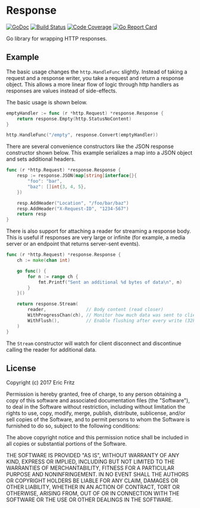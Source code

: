 # Response

[![GoDoc](https://godoc.org/github.com/efritz/response?status.svg)](https://godoc.org/github.com/efritz/response)
[![Build Status](https://secure.travis-ci.org/efritz/response.png)](http://travis-ci.org/efritz/response)
[![Code Coverage](http://codecov.io/github/efritz/response/coverage.svg?branch=master)](http://codecov.io/github/efritz/response?branch=master)
[![Go Report Card](https://goreportcard.com/badge/github.com/efritz/response)](https://goreportcard.com/report/github.com/efritz/response)

Go library for wrapping HTTP responses.

## Example

The basic usage changes the `http.HandleFunc` slightly. Instead of taking a request
and a response writer, you take a request and return a response object. This allows
a more linear flow of logic through http handlers as responses are values instead of
side-effects.

The basic usage is shown below.

```go
emptyHandler := func (r *http.Request) *response.Response {
    return response.Empty(http.StatusNoContent)
}

http.HandleFunc("/empty", response.Convert(emptyHandler))
```

There are several convenience constructors like the JSON response constructor shown
below. This example serializes a map into a JSON object and sets additional headers.

```go
func (r *http.Request) *response.Response {
    resp := response.JSON(map[string]interface{}{
        "foo": "bar",
        "baz": []int{3, 4, 5},
    })

    resp.AddHeader("Location", "/foo/bar/baz")
    resp.AddHeader("X-Request-ID", "1234-567")
    return resp
}
```

There is also support for attaching a reader for streaming a response body. This is
useful if responses are very large or infinite (for example, a media server or an
endpoint that returns server-sent events).

```go
func (r *http.Request) *response.Response {
    ch := make(chan int)

    go func() {
        for n := range ch {
            fmt.Printf("Sent an additional %d bytes of data\n", n)
        }
    }()

    return response.Stream(
        reader,               // Body content (read closer)
        WithProgressChan(ch), // Monitor how much data was sent to client
        WithFlush(),          // Enable flushing after every write (32k chunks)
    )
}
```

The `Stream` constructor will watch for client disconnect and discontinue calling
the reader for additional data.

## License

Copyright (c) 2017 Eric Fritz

Permission is hereby granted, free of charge, to any person obtaining a copy
of this software and associated documentation files (the "Software"), to deal
in the Software without restriction, including without limitation the rights
to use, copy, modify, merge, publish, distribute, sublicense, and/or sell
copies of the Software, and to permit persons to whom the Software is
furnished to do so, subject to the following conditions:

The above copyright notice and this permission notice shall be included in
all copies or substantial portions of the Software.

THE SOFTWARE IS PROVIDED "AS IS", WITHOUT WARRANTY OF ANY KIND, EXPRESS OR
IMPLIED, INCLUDING BUT NOT LIMITED TO THE WARRANTIES OF MERCHANTABILITY,
FITNESS FOR A PARTICULAR PURPOSE AND NONINFRINGEMENT. IN NO EVENT SHALL THE
AUTHORS OR COPYRIGHT HOLDERS BE LIABLE FOR ANY CLAIM, DAMAGES OR OTHER
LIABILITY, WHETHER IN AN ACTION OF CONTRACT, TORT OR OTHERWISE, ARISING FROM,
OUT OF OR IN CONNECTION WITH THE SOFTWARE OR THE USE OR OTHER DEALINGS IN
THE SOFTWARE.
